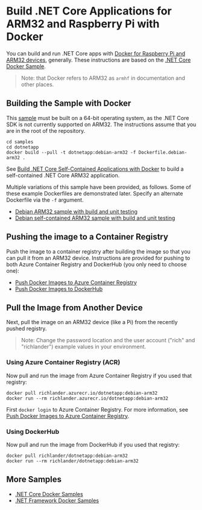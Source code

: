 # Build .NET Core Applications for ARM32 and Raspberry Pi with Docker

You can build and run .NET Core apps with [Docker for Raspberry Pi and ARM32 devices](https://docs.docker.com/install/linux/docker-ce/debian), generally. These instructions are based on the [.NET Core Docker Sample](README.md).

> Note: that Docker refers to ARM32 as `armhf` in documentation and other places.

## Building the Sample with Docker

This [sample](Dockerfile.debian-arm32) must be built on a 64-bit operating system, as the .NET Core SDK is not currently supported on ARM32. The instructions assume that you are in the root of the repository.

```console
cd samples
cd dotnetapp
docker build --pull -t dotnetapp:debian-arm32 -f Dockerfile.debian-arm32 .
```

See [Build .NET Core Self-Contained Applications with Docker](dotnet-docker-selfcontained.md) to build a self-contained .NET Core ARM32 application.

Multiple variations of this sample have been provided, as follows. Some of these example Dockerfiles are demonstrated later. Specify an alternate Dockerfile via the `-f` argument.

* [Debian ARM32 sample with build and unit testing](Dockerfile.debian-arm32)
* [Debian self-contained ARM32 sample with build and unit testing](Dockerfile.debian-arm32-selfcontained)

## Pushing the image to a Container Registry

Push the image to a container registry after building the image so that you can pull it from an ARM32 device. Instructions are provided for pushing to both Azure Container Registry and DockerHub (you only need to choose one):

* [Push Docker Images to Azure Container Registry](push-image-to-acr.md)
* [Push Docker Images to DockerHub](push-image-to-dockerhub.md)

## Pull the Image from Another Device

Next, pull the image on an ARM32 device (like a Pi) from the recently pushed registry.

> Note: Change the password location and the user account ("rich" and "richlander") example values in your environment.

### Using Azure Container Registry (ACR)

Now pull and run the image from Azure Container Registry if you used that registry:

```console
docker pull richlander.azurecr.io/dotnetapp:debian-arm32
docker run --rm richlander.azurecr.io/dotnetapp:debian-arm32
```

First `docker login` to Azure Container Registry. For more information, see [Push Docker Images to Azure Container Registry](push-image-to-acr.md).

### Using DockerHub

Now pull and run the image from DockerHub if you used that registry:

```console
docker pull richlander/dotnetapp:debian-arm32
docker run --rm richlander/dotnetapp:debian-arm32
```

## More Samples

* [.NET Core Docker Samples](../README.md)
* [.NET Framework Docker Samples](https://github.com/microsoft/dotnet-framework-docker-samples/)
